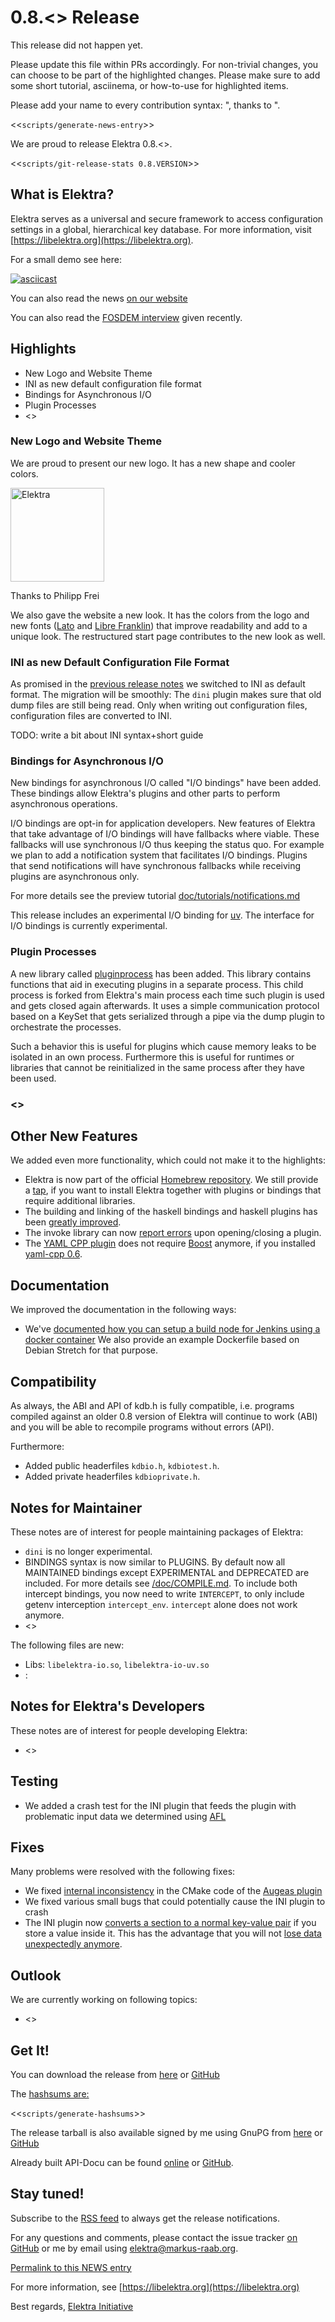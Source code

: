 # 0.8.<<VERSION>> Release

This release did not happen yet.

Please update this file within PRs accordingly.
For non-trivial changes, you can choose to be
part of the highlighted changes. Please make
sure to add some short tutorial, asciinema,
or how-to-use for highlighted items.

Please add your name to every contribution
syntax: ", thanks to <myname>".


<<`scripts/generate-news-entry`>>

We are proud to release Elektra 0.8.<<VERSION>>.

<<`scripts/git-release-stats 0.8.VERSION`>>

## What is Elektra?

Elektra serves as a universal and secure framework to access
configuration settings in a global, hierarchical key database.
For more information, visit [https://libelektra.org](https://libelektra.org).

For a small demo see here:

[![asciicast](https://asciinema.org/a/cantr04assr4jkv8v34uz9b8r.png)](https://asciinema.org/a/cantr04assr4jkv8v34uz9b8r)

You can also read the news [on our website](https://www.libelektra.org/news/0.8.<<VERSION>>-release)

You can also read the [FOSDEM interview](https://fosdem.org/2018/interviews/markus-raab/) given recently.



## Highlights

- New Logo and Website Theme
- INI as new default configuration file format
- Bindings for Asynchronous I/O
- Plugin Processes
- <<HIGHLIGHT3>>


### New Logo and Website Theme

We are proud to present our new logo.
It has a new shape and cooler colors.

<img src="https://cdn.rawgit.com/ElektraInitiative/libelektra/master/doc/images/logo/logo_color.svg" alt="Elektra" width="150" />

Thanks to Philipp Frei

We also gave the website a new look. It has the colors from the logo and new
fonts ([Lato](https://fonts.google.com/specimen/Lato) and
[Libre Franklin](https://fonts.google.com/specimen/Libre+Franklin)) that improve
readability and add to a unique look. The restructured start page contributes to
the new look as well.

### INI as new Default Configuration File Format

As promised in the [previous release notes](https://www.libelektra.org/news/0.8.21-release.html) we switched to INI as default format.
The migration will be smoothly: The `dini` plugin makes sure that old dump files are still being read.
Only when writing out configuration files, configuration files are converted to INI.

TODO: write a bit about INI syntax+short guide


### Bindings for Asynchronous I/O

New bindings for asynchronous I/O called "I/O bindings" have been added.
These bindings allow Elektra's plugins and other parts to perform
asynchronous operations.

I/O bindings are opt-in for application developers.
New features of Elektra that take advantage of I/O bindings will have fallbacks
where viable.
These fallbacks will use synchronous I/O thus keeping the status quo.
For example we plan to add a notification system that facilitates I/O bindings.
Plugins that send notifications will have synchronous fallbacks while receiving
plugins are asynchronous only.

For more details see the preview tutorial
[doc/tutorials/notifications.md](https://github.com/ElektraInitiative/libelektra/tree/master/doc/tutorials/notifications.md)

This release includes an experimental I/O binding for [uv](http://libuv.org/).
The interface for I/O bindings is currently experimental.


### Plugin Processes

A new library called [pluginprocess](https://github.com/ElektraInitiative/libelektra/tree/master/src/libs/pluginprocess)
has been added. This library contains functions that aid in executing plugins in
a separate process. This child process is forked from Elektra's main process
each time such plugin is used and gets closed again afterwards. It uses a simple
communication protocol based on a KeySet that gets serialized through a pipe via
the dump plugin to orchestrate the processes.

Such a behavior this is useful for plugins which cause memory leaks to be
isolated in an own process. Furthermore this is useful for runtimes or libraries
that cannot be reinitialized in the same process after they have been used.

### <<HIGHLIGHT2>>


## Other New Features

We added even more functionality, which could not make it to the highlights:

- Elektra is now part of the official [Homebrew repository](http://formulae.brew.sh/formula/elektra). We still provide a
  [tap](http://github.com/ElektraInitiative/homebrew-elektra), if you want to install Elektra together with plugins or bindings that require
  additional libraries.
- The building and linking of the haskell bindings and haskell plugins has been
[greatly improved](https://github.com/ElektraInitiative/libelektra/pull/1698).
- The invoke library can now [report errors](https://github.com/ElektraInitiative/libelektra/pull/1801) upon opening/closing a plugin.
- The [YAML CPP plugin](https://www.libelektra.org/plugins/yamlcpp) does not require [Boost](http://www.boost.org) anymore, if you
  installed [yaml-cpp 0.6](https://github.com/jbeder/yaml-cpp/releases/tag/yaml-cpp-0.6.0).

## Documentation

We improved the documentation in the following ways:

- We've [documented how you can setup a build node for Jenkins using a docker container](https://github.com/ElektraInitiative/libelektra/tree/master/doc/docker/jenkinsnode/README.md)
  We also provide an example Dockerfile based on Debian Stretch for that purpose.

## Compatibility

As always, the ABI and API of kdb.h is fully compatible, i.e. programs
compiled against an older 0.8 version of Elektra will continue to work
(ABI) and you will be able to recompile programs without errors (API).

Furthermore:

- Added public headerfiles `kdbio.h`, `kdbiotest.h`.
- Added private headerfiles `kdbioprivate.h`.

## Notes for Maintainer

These notes are of interest for people maintaining packages of Elektra:

- `dini` is no longer experimental.
- BINDINGS syntax is now similar to PLUGINS.
  By default now all MAINTAINED bindings except EXPERIMENTAL and DEPRECATED are included.
  For more details see
  [/doc/COMPILE.md](https://github.com/ElektraInitiative/libelektra/tree/master/doc/COMPILE.md).
  To include both intercept bindings, you now need to write `INTERCEPT`, to only include getenv
  interception `intercept_env`. `intercept` alone does not work anymore.
- <<TODO>>

The following files are new:

- Libs: `libelektra-io.so`, `libelektra-io-uv.so`
- <TOPIC>: <FILELIST>

## Notes for Elektra's Developers

These notes are of interest for people developing Elektra:

- <<TODO>>

## Testing

- We added a crash test for the INI plugin that feeds the plugin with problematic input data we determined using [AFL](http://lcamtuf.coredump.cx/afl)

## Fixes

Many problems were resolved with the following fixes:

- We fixed [internal inconsistency](https://github.com/ElektraInitiative/libelektra/pull/1761) in the CMake code of the [Augeas plugin](https://www.libelektra.org/plugins/augeas)
-  We fixed various small bugs that could potentially cause the INI plugin to crash
- The INI plugin now [converts a section to a normal key-value pair](https://github.com/ElektraInitiative/libelektra/issues/1793) if you store a value inside it. This has the advantage that you will not [lose data unexpectedly anymore](https://github.com/ElektraInitiative/libelektra/issues/1697).

## Outlook

We are currently working on following topics:

- <<TODO>>

## Get It!

You can download the release from [here](https://www.libelektra.org/ftp/elektra/releases/elektra-0.8.<<VERSION>>.tar.gz)
or [GitHub](https://github.com/ElektraInitiative/ftp/blob/master/releases/elektra-0.8.<<VERSION>>.tar.gz?raw=true)


The [hashsums are:](https://github.com/ElektraInitiative/ftp/blob/master/releases/elektra-0.8.<<VERSION>>.tar.gz.hashsum?raw=true)

<<`scripts/generate-hashsums`>>

The release tarball is also available signed by me using GnuPG from
[here](https://www.libelektra.org/ftp/elektra/releases/elektra-0.8.<<VERSION>>.tar.gz.gpg) or
[GitHub](https://github.com/ElektraInitiative/ftp/blob/master/releases//elektra-0.8.<<VERSION>>.tar.gz.gpg?raw=true)

Already built API-Docu can be found [online](https://doc.libelektra.org/api/0.8.<<VERSION>>/html/)
or [GitHub](https://github.com/ElektraInitiative/doc/tree/master/api/0.8.<<VERSION>>).


## Stay tuned!

Subscribe to the
[RSS feed](https://www.libelektra.org/news/feed.rss)
to always get the release notifications.

For any questions and comments, please contact the
issue tracker [on GitHub](http://issues.libelektra.org)
or me by email using elektra@markus-raab.org.

[Permalink to this NEWS entry](https://www.libelektra.org/news/0.8.<<VERSION>>-release)

For more information, see [https://libelektra.org](https://libelektra.org)

Best regards,
[Elektra Initiative](https://www.libelektra.org/developers/authors)
